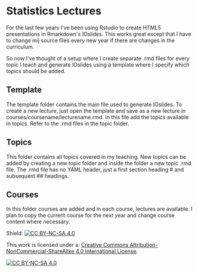 # Statistics Lectures

For the last few years I've been using Rstudio to create HTML5 presentations in Rmarkdown's IOslides. This works great except that I have to change mij source files every new year if there are changes in the curriculum.

So now I've thought of a setup where I create separate .rmd files for every topic I teach and generate IOslides using a template where I specify which topics should be added.

## Template

The template folder contains the main file used to generate IOslides. To create a new lecture, just open the template and save as a new lecture in courses/coursename/lecturename.rmd. In this file add the topics available in topics. Refer to the .rmd files in the topic folder.

## Topics

This folder contains all topics covered in my teaching. New topics can be added by creating a new topic folder and inside the folder a new topic .rmd file. The .rmd file has no YAML header, just a first section heading # and subsequent ## headings.

## Courses

In this folder courses are added and in each course, lectures are available. I plan to copy the current course for the next year and change course content where necessary.


Shield: [![CC BY-NC-SA 4.0][cc-by-nc-sa-shield]][cc-by-nc-sa]

This work is licensed under a:
[Creative Commons Attribution-NonCommercial-ShareAlike 4.0 International License][cc-by-nc-sa].

[![CC BY-NC-SA 4.0][cc-by-nc-sa-image]][cc-by-nc-sa]

[cc-by-nc-sa]: http://creativecommons.org/licenses/by-nc-sa/4.0/
[cc-by-nc-sa-image]: https://licensebuttons.net/l/by-nc-sa/4.0/88x31.png
[cc-by-nc-sa-shield]: https://img.shields.io/badge/License-CC%20BY--NC--SA%204.0-lightgrey.svg
